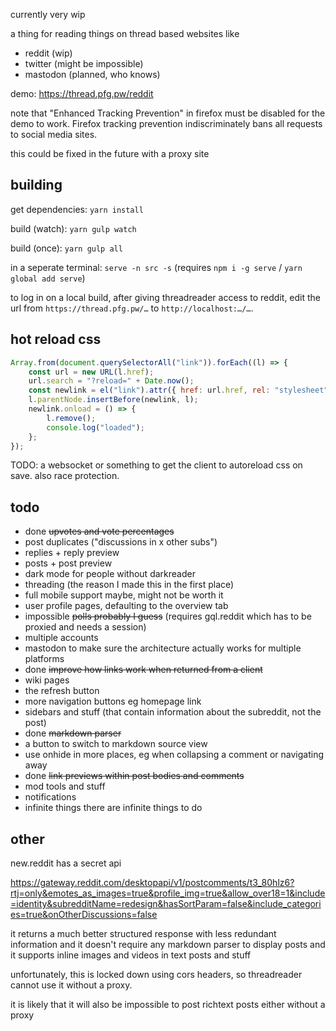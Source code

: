 currently very wip

a thing for reading things on thread based websites like

-   reddit (wip)
-   twitter (might be impossible)
-   mastodon (planned, who knows)

demo: https://thread.pfg.pw/reddit

note that "Enhanced Tracking Prevention" in firefox must be disabled for the demo to
work. Firefox tracking prevention indiscriminately bans all requests to social media
sites.

this could be fixed in the future with a proxy site

## building

get dependencies: `yarn install`

build (watch): `yarn gulp watch`

build (once): `yarn gulp all`

in a seperate terminal: `serve -n src -s` (requires `npm i -g serve` / `yarn global add serve`)

to log in on a local build, after giving threadreader access to reddit, edit the url from `https://thread.pfg.pw/…` to `http://localhost:…/…`.

## hot reload css

```js
Array.from(document.querySelectorAll("link")).forEach((l) => {
    const url = new URL(l.href);
    url.search = "?reload=" + Date.now();
    const newlink = el("link").attr({ href: url.href, rel: "stylesheet" });
    l.parentNode.insertBefore(newlink, l);
    newlink.onload = () => {
        l.remove();
        console.log("loaded");
    };
});
```

TODO: a websocket or something to get the client to autoreload css on save. also race protection.

## todo

-   done ~~upvotes and vote percentages~~
-   post duplicates ("discussions in x other subs")
-   replies + reply preview
-   posts + post preview
-   dark mode for people without darkreader
-   threading (the reason I made this in the first place)
-   full mobile support maybe, might not be worth it
-   user profile pages, defaulting to the overview tab
-   impossible ~~polls probably I guess~~ (requires gql.reddit which has to be proxied and needs a session)
-   multiple accounts
-   mastodon to make sure the architecture actually works for multiple platforms
-   done ~~improve how links work when returned from a client~~
-   wiki pages
-   the refresh button
-   more navigation buttons eg homepage link
-   sidebars and stuff (that contain information about the subreddit, not the post)
-   done ~~markdown parser~~
-   a button to switch to markdown source view
-   use onhide in more places, eg when collapsing a comment or navigating away
-   done ~~link previews within post bodies and comments~~
-   mod tools and stuff
-   notifications
-   infinite things there are infinite things to do

## other

new.reddit has a secret api

https://gateway.reddit.com/desktopapi/v1/postcomments/t3_80hlz6?rtj=only&emotes_as_images=true&profile_img=true&allow_over18=1&include=identity&subredditName=redesign&hasSortParam=false&include_categories=true&onOtherDiscussions=false

it returns a much better structured response with less redundant information and it doesn't require any markdown parser to display posts and it supports inline images and videos in text posts and stuff

unfortunately, this is locked down using cors headers, so threadreader cannot use it without a proxy.

it is likely that it will also be impossible to post richtext posts either without a proxy
